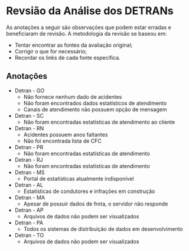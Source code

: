 # Revsião da Análise dos DETRANs

As anotações a seguir são observações que podem estar erradas e beneficiaram de revisão. A metodologia da revisão se baseou em:

- Tentar encontrar as fontes da avaliação original;
- Corrigir o que for necessário;
- Recordar os links de cada fonte específica.

## Anotações

* Detran - GO
  * Não fornece nenhum dado de acidentes
  * Não foram encontrados dados estatísticos de atendimento
  * Canais de atendimento não possuem opção de mensagem
* Detran - SC
  * Não foram encontradas estatísticas de atendimento ao cliente
* Detran - RN
  * Acidentes possuem anos faltantes
  * Não foi encontrada lista de CFC
* Detran - PR
  * Não foram encontradas estatísticas de atendimento
* Detran - RJ
  * Não foram encontradas estatísticas de atendimento
* Detran - MS
  * Portal de estatísticas atualmente indisponível
* Detran - AL
  * Estatísticas de condutores e infrações em construção
* Detran - MA
  * Apesar de possuir dados de frota, o servidor não responde
* Detran - AP
  * Arquivos de dados não podem ser visualizados
* Detran - PA
  * Todos os sistemas de distribuição de dados em desenvolvimento
* Detran - TO
  * Arquivos de dados não podem ser visualizados

